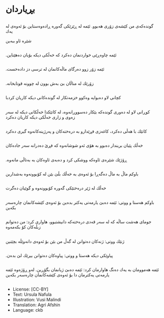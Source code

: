 # بڕیاردان

##
گوندەكەی من كێشەی زۆری هەبوو. ئێمە لە ڕێزێكی گەورە ڕادەوەستاین بۆ ئەوەی لە یەك

شێرە ئاو ببەین

##
.ئێمە چاوەڕێی خواردنمان دەكرد كە خەڵكی دیكە بۆیان دەهێناین

##
.ئێمە زۆر زوو دەرگای ماڵەكانمان لە ترسی دز دادەخست

##
.زۆرێك لە مناڵان بێ بەش بوون لە چوونە قوتابخانە

##
كچانی لاو دەبوایە وەكوو خزمەتكار لە گوندەكانی دیكە كاریان كردبا

##
كوڕانی لاو لە دەوری گوندەكە بێكار دەسووڕانەوە، لە كاتێكدا خەڵكانی دیكە لە سەر زەوی و زاری خەڵكی دیكە كاریان دەكرد

##
كاتێك با هەڵی دەكرد، كاغەزی فڕێدارو بە درەختەكان و پەرژینەكانەوە گیری دەكرد

##
خەڵك پێیان بریندار دەبوو بە هۆی ئەو شوشانەوە كە فڕێ دەدرانە سەر جادەكان

##
.ڕۆژێك شێرەی ئاوەكە ووشكی كرد و دەبەی ئاوەكان بە بەتاڵی مانەوە

##
باوكم ماڵ بە ماڵ دەگەڕا بۆ ئەوەی بە خەڵك بڵێ بێن لە كۆبوونەوە بەشداربن

##
خەڵك لە ژێر درەختێكی گەورە كۆبوونەوە و گوێیان دەگرت

##
باوكم هەستا و ووتی: ئێمە دەبێ یارمەتی یەكتر بدەین بۆ ئەوەی كێشەكانمان چارەسەر بكەین

##
جومای هەشت ساڵە كە لە سەر قەدی درەختەكە دانیشتبوو، هاواری كرد: من دەتوانم زبڵەكان كۆ بكەمەوە

##
ژنێك ووتی: ژنەكان دەتوانن لە گەڵ من بێن بۆ ئەوەی دانەوێڵە بچێنین

##
.پیاوێكی دیكە هەستا و ووتی: پیاوەكان دەتوانن بیرێك لێ بدەن

##
ئێمە هەموومان بە یەك دەنگ هاوارمان كرد: ئێمە دەبێ ژیانمان بگۆڕین. لەو ڕۆژەوە ئێمە یارمەتی یەكترمان دا بۆ ئەوەی كێشەكانمان چارەسەر بكەین

##
* License: [CC-BY]
* Text: Ursula Nafula
* Illustration: Vusi Malindi
* Translation: Agri Afshin
* Language: ckb
